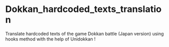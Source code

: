 # Dokkan_hardcoded_texts_translation
Translate hardcoded texts of the game Dokkan battle (Japan version) using hooks method with the help of Unidokkan !
